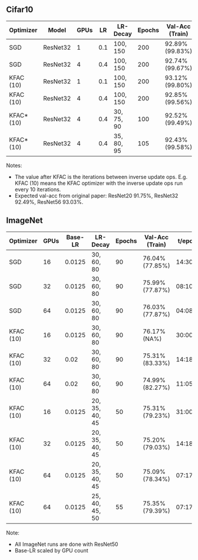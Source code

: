 ## Cifar10

| Optimizer  | Model    | GPUs | LR    | LR-Decay   | Epochs | Val-Acc (Train) | t/epoch  | time    |
|------------|----------|------|-------|------------|--------|-----------------|----------|---------|
| SGD        | ResNet32 | 1    | 0.1   | 100, 150   | 200    | 92.89% (99.83%) | 00:27.50 | 1:45:22 |
| SGD        | ResNet32 | 4    | 0.4   | 100, 150   | 200    | 92.74% (99.67%) | 00:08.50 | 0:33:22 |
| KFAC (10)  | ResNet32 | 1    | 0.1   | 100, 150   | 200    | 93.12% (99.80%) | 01:22.00 | 4:47:28 |
| KFAC (10)  | ResNet32 | 4    | 0.4   | 100, 150   | 200    | 92.85% (99.56%) | 00:16.00 | 0:57:46 |
| KFAC* (10) | ResNet32 | 4    | 0.4   | 30, 75, 90 | 100    | 92.52% (99.49%) | 00:17.00 | 0:30:42 |
| KFAC* (10) | ResNet32 | 4    | 0.4   | 35, 80, 95 | 105    | 92.43% (99.58%) | 00:17.00 | 0:32:32 |

Notes:
- The value after KFAC is the iterations between inverse update ops. E.g. KFAC (10) means the KFAC optimizer with the inverse update ops run every 10 iterations.
- Expected val-acc from original paper: ResNet20 91.75%, ResNet32 92.49%, ResNet56 93.03%.

## ImageNet

| Optimizer  | GPUs | Base-LR | LR-Decay       | Epochs | Val-Acc (Train) | t/epoch  | time        | Slurm ID |
|------------|------|---------|----------------|--------|-----------------|----------|-------------|----------|
| SGD        | 16   | 0.0125  | 30, 60, 80     | 90     | 76.04% (77.85%) | 14:30.00 | 01-00:05:06 | 7468     |
| SGD        | 32   | 0.0125  | 30, 60, 80     | 90     | 75.99% (77.87%) | 08:10.00 | 00-12:59:54 | 7465     |
| SGD        | 64   | 0.0125  | 30, 60, 80     | 90     | 76.03% (77.87%) | 04:08.00 | 00-08:18:09 | 7466     |
| KFAC (10)  | 16   | 0.0125  | 30, 60, 80     | 90     | 76.17% (NA%)    | 30:00.00 | 01-21:42:49 |          |
| KFAC (10)  | 32   | 0.02    | 30, 60, 80     | 90     | 75.31% (83.33%) | 14:18.00 | 00-22:44:40 |          | 
| KFAC (10)  | 64   | 0.02    | 30, 60, 80     | 90     | 74.99% (82.27%) | 11:05.00 | 00-16:50:54 |          |
| KFAC (10)  | 16   | 0.0125  | 20, 35, 40, 45 | 50     | 75.31% (79.23%) | 31:00.00 | 01-02:10:68 | 7357     |
| KFAC (10)  | 32   | 0.0125  | 20, 35, 40, 45 | 50     | 75.20% (79.03%) | 14:18.00 | 00-12:31:48 | 7358     |
| KFAC (10)  | 64   | 0.0125  | 20, 35, 40, 45 | 50     | 75.09% (78.34%) | 07:17.00 | 00-06:46:19 | 7368     |
| KFAC (10)  | 64   | 0.0125  | 25, 40, 45, 50 | 55     | 75.35% (79.39%) | 07:17.00 | 00-07:19:21 | 7530     |

Note:
- All ImageNet runs are done with ResNet50
- Base-LR scaled by GPU count
